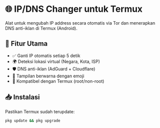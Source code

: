 # 🌐 IP/DNS Changer untuk Termux

Alat untuk mengubah IP address secara otomatis via Tor dan menerapkan DNS anti-iklan di Termux (Android).

## 🔧 Fitur Utama
- ✅ Ganti IP otomatis setiap 5 detik
- 🌍 Deteksi lokasi virtual (Negara, Kota, ISP)
- 🛡️ DNS anti-iklan (AdGuard + Cloudflare)
- 🎨 Tampilan berwarna dengan emoji
- 📱 Kompatibel dengan Termux (root/non-root)

## 📥 Instalasi
Pastikan Termux sudah terupdate:
```bash
pkg update && pkg upgrade
